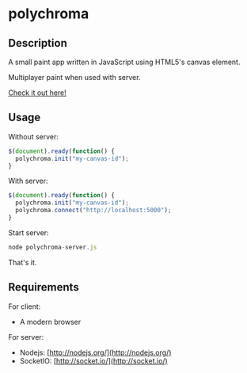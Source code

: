 polychroma
==========

Description
-----------

A small paint app written in JavaScript using HTML5's canvas element.

Multiplayer paint when used with server.

[Check it out here!](https://jordanluyke.github.io/polychroma/)

Usage
-----

Without server:
```javascript
$(document).ready(function() {
  polychroma.init("my-canvas-id");
}
```

With server:
```javascript
$(document).ready(function() {
  polychroma.init("my-canvas-id");
  polychroma.connect("http://localhost:5000");
}
```

Start server:
```javascript
node polychroma-server.js
```

That's it.

Requirements
------------

For client:
- A modern browser

For server:
- Nodejs: [http://nodejs.org/](http://nodejs.org/)
- SocketIO: [http://socket.io/](http://socket.io/)
